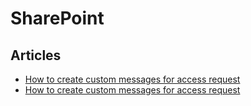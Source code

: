 ﻿# SharePoint
 
 ## Articles
 
 - [How to create custom messages for access request](https://github.com/mkm17/SharePoint/blob/master/docs/Custom_Permission_Access_Message.md)
 - [How to create custom messages for access request](https://github.com/mkm17/SharePoint/blob/master/docs/The_Language_Tool.md)
